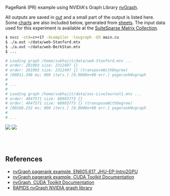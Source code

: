 PageRank (PR) example using NVIDIA's Graph Library [nvGraph].

All outputs are saved in [out](out/) and a small part of the output is listed
here. Some [charts] are also included below, generated from [sheets]. The input
data used for this experiment is available at the [SuiteSparse Matrix
Collection].

```bash
$ nvcc -std=c++17 -Xcompiler -lnvgraph -O3 main.cu
$ ./a.out ~/data/web-Stanford.mtx
$ ./a.out ~/data/web-BerkStan.mtx
$ ...

# Loading graph /home/subhajit/data/web-Stanford.mtx ...
# order: 281903 size: 2312497 {}
# order: 281903 size: 2312497 {} (transposeWithDegree)
# [00011.348 ms; 000 iters.] [0.0000e+00 err.] pagerankNvgraph
#
# ...
#
# Loading graph /home/subhajit/data/soc-LiveJournal1.mtx ...
# order: 4847571 size: 68993773 {}
# order: 4847571 size: 68993773 {} (transposeWithDegree)
# [00168.232 ms; 000 iters.] [0.0000e+00 err.] pagerankNvgraph
#
# ...
```

[![](https://i.imgur.com/jUgH24r.png)][sheetp]
[![](https://i.imgur.com/bg2zNx0.png)][sheetp]

<br>
<br>


## References

- [nvGraph pagerank example, EN605.617, JHU-EP-Intro2GPU](https://github.com/JHU-EP-Intro2GPU/EN605.617/blob/master/module9/nvgraph_examples/nvgraph_Pagerank.cpp)
- [nvGraph pagerank example, CUDA Toolkit Documentation](https://docs.nvidia.com/cuda/archive/10.0/nvgraph/index.html#nvgraph-pagerank-example)
- [nvGraph, CUDA Toolkit Documentation](https://docs.nvidia.com/cuda/archive/10.0/nvgraph/index.html#introduction)
- [RAPIDS nvGraph NVIDIA graph library][nvGraph]

[SuiteSparse Matrix Collection]: https://sparse.tamu.edu
[nvGraph]: https://github.com/rapidsai/nvgraph
[charts]: https://photos.app.goo.gl/owJ8YMMpoQQUqLGx5
[sheets]: https://docs.google.com/spreadsheets/d/1gWzOw_715qpzYxjTvV5ti-lyMcsiqt43Vy9IFyibUGc/edit?usp=sharing
[sheetp]: https://docs.google.com/spreadsheets/d/e/2PACX-1vQjvsrRquyQ0wE1e33Raz3mOYnTRU-hhTbk1nSRPraM1GkgBBxitL5KQjYwGTgpK7lDhD_ZMqs0jYze/pubhtml
